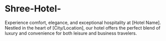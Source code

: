 # Shree-Hotel-
Experience comfort, elegance, and exceptional hospitality at [Hotel Name]. Nestled in the heart of [City/Location], our hotel offers the perfect blend of luxury and convenience for both leisure and business travelers. 
